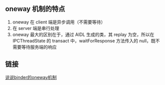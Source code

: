 ## oneway 机制的特点

1. oneway 在 client 端是异步调用（不需要等待）
2. 在 server 端是串行处理 
3. oneway 最大的区别在于，通过 AIDL 生成的类，其 replay 为空，所以在 IPCThreadState 的 transact 中，waitForResponse 方法传入的 null，既不需要等待服务端的响应

## 链接
[说说binder的oneway机制](https://coding.imooc.com/lesson/340.html#mid=26032)